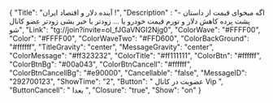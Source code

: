 {
"Title": "آینده دلار و اقتصاد ایران !",
"Description" : "- اگه میخوای قیمت از داستان پشت پرده کاهش دلار و تورم قیمت خودرو یا ... زودتر با خبر بشی زودتر عضو کانال شو",
"Link": "tg://join?invite=oI_fJGaVNGI2Njg0",
"ColorWave": "#FFFF00",
"Color": "#FFFF00",
"ColorWaveTwo": "#FFD600",
"ColorBackGround": "#ffffff",
"TitleGravity": "center",
"MessageGravity": "center",
"ColorMessage": "#ff323232",
"ColorTitle": "#ff111111",
"ColorBtn": "#ffffff",
"ColorBtnBg": "#00a043",
"ColorBtnCancell": "#ffffff",
"ColorBtnCancellBg": "#e90000",
"Cancellable": "false",
"MessageID": "292700123",
"ShowTime": "2",
"Button": "  عضویت در کانال Vip  ",
"ButtonCancell": " بعدا ",
"Closure": "true",
"Show": "on"
}
